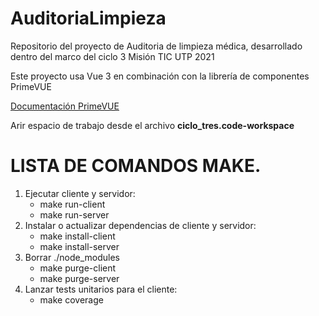 # AuditoriaLimpieza

Repositorio del proyecto de Auditoria de limpieza médica, desarrollado dentro del marco del ciclo 3 Misión TIC UTP 2021

Este proyecto usa Vue 3 en combinación con la librería de componentes PrimeVUE

[Documentación PrimeVUE](https://www.primefaces.org/primevue/showcase/#/)

Arir espacio de trabajo desde el archivo **ciclo_tres.code-workspace**

# LISTA DE COMANDOS MAKE.

1. Ejecutar cliente y servidor:
   - make run-client
   - make run-server
2. Instalar o actualizar dependencias de cliente y servidor:
   - make install-client
   - make install-server
3. Borrar ./node_modules
   - make purge-client
   - make purge-server
4. Lanzar tests unitarios para el cliente:
   - make coverage

